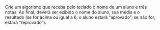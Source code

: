 Crie um algoritmo que receba pelo teclado o nome de um aluno e três notas. Ao final,
deverá ser exibido o nome do aluno, sua média e o resultado (se for acima ou igual a 6, o
aluno estará “aprovado”; se não for, estará “reprovado”).

